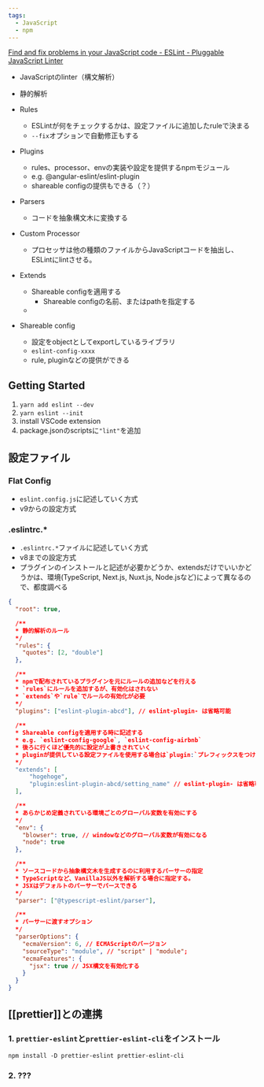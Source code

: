 ```yaml
---
tags:
  - JavaScript
  - npm
---
```

[Find and fix problems in your JavaScript code - ESLint - Pluggable JavaScript Linter](https://eslint.org/)

- JavaScriptのlinter（構文解析）
- 静的解析
- Rules
	- ESLintが何をチェックするかは、設定ファイルに追加したruleで決まる
	- `--fix`オプションで自動修正もする
- Plugins
	- rules、processor、envの実装や設定を提供するnpmモジュール
	- e.g. @angular-eslint/eslint-plugin
	- shareable configの提供もできる（？）
- Parsers
	- コードを抽象構文木に変換する
- Custom Processor
	- プロセッサは他の種類のファイルからJavaScriptコードを抽出し、ESLintにlintさせる。
- Extends
	- Shareable configを適用する
		- Shareable configの名前、またはpathを指定する
	- 

- Shareable config
	- 設定をobjectとしてexportしているライブラリ
	- `eslint-config-xxxx`
	- rule, pluginなどの提供ができる

## Getting Started
1. `yarn add eslint --dev`
2. `yarn eslint --init`
3. install VSCode extension
4. package.jsonのscriptsに`"lint"`を追加


## 設定ファイル
### Flat Config
- `eslint.config.js`に記述していく方式
- v9からの設定方式
### .eslintrc.*
- `.eslintrc.*`ファイルに記述していく方式
- v8までの設定方式
- プラグインのインストールと記述が必要かどうか、extendsだけでいいかどうかは、環境(TypeScript, Next.js, Nuxt.js, Node.jsなど)によって異なるので、都度調べる
```json
{
  "root": true,

  /**
  * 静的解析のルール
  */
  "rules": {
    "quotes": [2, "double"]
  },

  /**
  * npmで配布されているプラグインを元にルールの追加などを行える
  * `rules`にルールを追加するが、有効化はされない
  * `extends`や`rule`でルールの有効化が必要
  */
  "plugins": ["eslint-plugin-abcd"], // eslint-plugin- は省略可能
  
  /**
  * Shareable configを適用する時に記述する
  * e.g. `eslint-config-google`, `eslint-config-airbnb`
  * 後ろに行くほど優先的に設定が上書きされていく
  * pluginが提供している設定ファイルを使用する場合は`plugin:`プレフィックスをつける
  */
  "extends": [
	  "hogehoge", 
	  "plugin:eslint-plugin-abcd/setting_name" // eslint-plugin- は省略可能
  ],

  /**
  * あらかじめ定義されている環境ごとのグローバル変数を有効にする
  */
  "env": {
    "blowser": true, // windowなどのグローバル変数が有効になる
    "node": true
  },

  /**
  * ソースコードから抽象構文木を生成するのに利用するパーサーの指定
  * TypeScriptなど、VanillaJS以外を解析する場合に指定する。
  * JSXはデフォルトのパーサーでパースできる
  */
  "parser": ["@typescript-eslint/parser"],

  /**
  * パーサーに渡すオプション
  */
  "parserOptions": {
    "ecmaVersion": 6, // ECMAScriptのバージョン
    "sourceType": "module", // "script" | "module"; 
    "ecmaFeatures": {
      "jsx": true // JSX構文を有効化する
    }
  }
}
```

## [[prettier]]との連携
### 1. `prettier-eslint`と`prettier-eslint-cli`をインストール
```shell
npm install -D prettier-eslint prettier-eslint-cli
```
### 2. ???